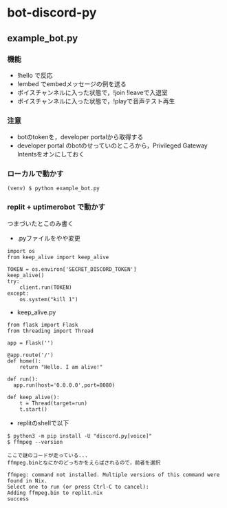 # bot-discord-py

## example_bot.py

### 機能

* !hello で反応
* !embed でembedメッセージの例を送る
* ボイスチャンネルに入った状態で，!join !leaveで入退室
* ボイスチャンネルに入った状態で，!playで音声テスト再生

### 注意

* botのtokenを，developer portalから取得する
* developer portal のbotのせっていのところから，Privileged Gateway Intentsをオンにしておく

### ローカルで動かす

```
(venv) $ python example_bot.py
```

### replit + uptimerobot で動かす

つまづいたとこのみ書く
* .pyファイルをやや変更
```
import os
from keep_alive import keep_alive

TOKEN = os.environ['SECRET_DISCORD_TOKEN']
keep_alive()
try:
    client.run(TOKEN)
except:
    os.system("kill 1")
```

* keep_alive.py
```
from flask import Flask
from threading import Thread

app = Flask('')

@app.route('/')
def home():
    return "Hello. I am alive!"

def run():
  app.run(host='0.0.0.0',port=8080)

def keep_alive():
    t = Thread(target=run)
    t.start()
```

* replitのshellで以下
```
$ python3 -m pip install -U "discord.py[voice]"
$ ffmpeg --version

ここで謎のコードが走っている...
ffmpeg.binとなにかのどっちかをえらばされるので，前者を選択

ffmpeg: command not installed. Multiple versions of this command were found in Nix.
Select one to run (or press Ctrl-C to cancel):
Adding ffmpeg.bin to replit.nix
success
```
